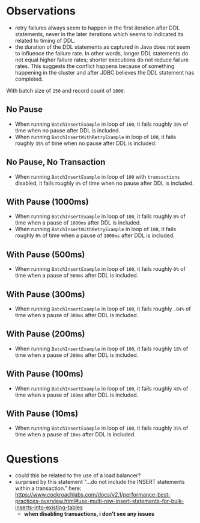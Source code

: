 # Observations

* retry failures always seem to happen in the first iteration after DDL statements, never in the later iterations which seems to indicated its related to timing of DDL.
* the duration of the DDL statements as captured in Java does not seem to influence the failure rate. In other words, longer DDL statements do not equal higher failure rates; shorter executions do not reduce failure rates.  This suggests the conflict happens because of something happening in the cluster and after JDBC believes the DDL statement has completed.

With batch size of `250` and record count of `1000`:

## No Pause
* When running `BatchInsertExample` in loop of `100`, it fails roughly `30%` of time when no pause after DDL is included.
* When running `BatchInsertWithRetryExample` in loop of `100`, it fails roughly `35%` of time when no pause after DDL is included.

## No Pause, No Transaction
* When running `BatchInsertExample` in loop of `100` with `transactions` disabled, it fails roughly `0%` of time when no pause after DDL is included.

## With Pause (1000ms)
* When running `BatchInsertExample` in loop of `100`, it fails roughly `0%` of time when a pause of `1000ms` after DDL is included.
* When running `BatchInsertWithRetryExample` in loop of `100`, it fails roughly `0%` of time when a pause of `1000ms` after DDL is included.

## With Pause (500ms)
* When running `BatchInsertExample` in loop of `100`, it fails roughly `0%` of time when a pause of `500ms` after DDL is included.

## With Pause (300ms)
* When running `BatchInsertExample` in loop of `100`, it fails roughly `.04%` of time when a pause of `300ms` after DDL is included.

## With Pause (200ms)
* When running `BatchInsertExample` in loop of `100`, it fails roughly `18%` of time when a pause of `200ms` after DDL is included.

## With Pause (100ms)
* When running `BatchInsertExample` in loop of `100`, it fails roughly `48%` of time when a pause of `100ms` after DDL is included.

## With Pause (10ms)
* When running `BatchInsertExample` in loop of `100`, it fails roughly `35%` of time when a pause of `10ms` after DDL is included.


# Questions
* could this be related to the use of a load balancer?
* surprised by this statement "...do not include the INSERT statements within a transaction." here: https://www.cockroachlabs.com/docs/v2.1/performance-best-practices-overview.html#use-multi-row-insert-statements-for-bulk-inserts-into-existing-tables
    * __when disabling transactions, i don't see any issues__